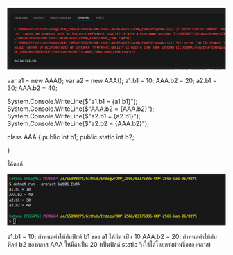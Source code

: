 ![alt text](image-6.png)

var a1 = new AAA();
var a2 = new AAA();
a1.b1 = 10;
AAA.b2 = 20;
a2.b1 = 30;
AAA.b2 = 40;

System.Console.WriteLine($"a1.b1 = {a1.b1}");
System.Console.WriteLine($"AAA.b2 = {AAA.b2}");
System.Console.WriteLine($"a2.b1 = {a2.b1}");
System.Console.WriteLine($"a2.b2 = {AAA.b2}");

class AAA 
{
    public int b1;
    public static int b2;

}

โค้ดแก้

![alt text](image-7.png)

a1.b1 = 10; กำหนดค่าให้กับฟิลด์ b1 ของ a1 ให้มีค่าเป็น 10
AAA.b2 = 20; กำหนดค่าให้กับฟิลด์ b2 ของคลาส AAA ให้มีค่าเป็น 20 (เป็นฟิลด์ static จึงใช้ได้โดยตรงผ่านชื่อของคลาส)